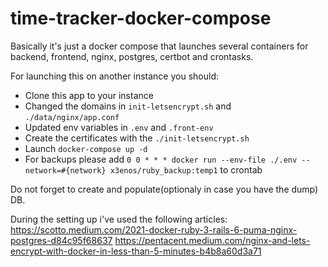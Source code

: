 # time-tracker-docker-compose

Basically it's just a docker compose that launches several containers for backend, frontend, nginx, postgres, certbot and crontasks.

For launching this on another instance you should: 
- Clone this app to your instance
- Changed the domains in `init-letsencrypt.sh` and `./data/nginx/app.conf`
- Updated env variables in `.env` and `.front-env`
- Create the certificates with the `./init-letsencrypt.sh`
- Launch `docker-compose up -d`
- For backups please add `0 0 * * * docker run --env-file ./.env --network=#{network} x3enos/ruby_backup:temp1` to crontab 

Do not forget to create and populate(optionaly in case you have the dump) DB.

During the setting up i've used the following articles:
https://scotto.medium.com/2021-docker-ruby-3-rails-6-puma-nginx-postgres-d84c95f68637
https://pentacent.medium.com/nginx-and-lets-encrypt-with-docker-in-less-than-5-minutes-b4b8a60d3a71
